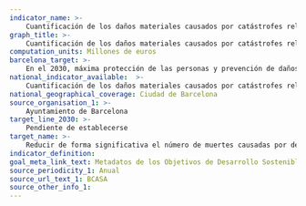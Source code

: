 ```yaml
---
indicator_name: >-
    Cuantificación de los daños materiales causados por catástrofes relacionadas con el agua
graph_title: >-
    Cuantificación de los daños materiales causados por catástrofes relacionadas con el agua
computation_units: Millones de euros
barcelona_target: >-
    En el 2030, máxima protección de las personas y prevención de daños materiales frente a episodios climáticos graves 
national_indicator_available:  >-
    Cuantificación de los daños materiales causados por catástrofes relacionadas con el agua
national_geographical_coverage: Ciudad de Barcelona 
source_organisation_1: >-
    Ayuntamiento de Barcelona
target_line_2030: >-
    Pendiente de establecerse
target_name: >-
    Reducir de forma significativa el número de muertes causadas por desastres, incluidos los relacionados con el agua, y de personas afectadas por ellos, y reducir sustancialmente las pérdidas económicas directas causadas por desastres, haciendo especial énfasis en la protección de las personas pobres y en situaciones de vulnerabilidad
indicator_definition:
goal_meta_link_text: Metadatos de los Objetivos de Desarrollo Sostenible de las Naciones Unidas (pdf 894kB)
source_periodicity_1: Anual
source_url_text_1: BCASA
source_other_info_1:
---
```


